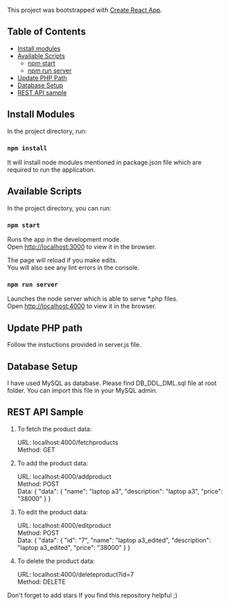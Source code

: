 This project was bootstrapped with [Create React App](https://github.com/facebookincubator/create-react-app).

## Table of Contents

- [Install modules](#install-modules)
- [Available Scripts](#available-scripts)
  - [npm start](#npm-start)
  - [npm run server](#npm-run-server)
- [Update PHP Path](#update-php-path)
- [Database Setup](#database-setup)
- [REST API sample](#rest-api-sample)

## Install Modules

In the project directory, run: 

### `npm install`

It will install node modules mentioned in package.json file which are required to run the application.

## Available Scripts

In the project directory, you can run:

### `npm start`

Runs the app in the development mode.<br>
Open [http://localhost:3000](http://localhost:3000) to view it in the browser.

The page will reload if you make edits.<br>
You will also see any lint errors in the console.

### `npm run server`

Launches the node server which is able to serve *.php files.<br>
Open [http://localhost:4000](http://localhost:4000) to view it in the browser.

## Update PHP path

Follow the instuctions provided in server.js file.

## Database Setup

I have used MySQL as database. Please find DB_DDL_DML.sql file at root folder. You can import this file in your MySQL admin.

## REST API Sample

  1. To fetch the product data:
     
     URL: localhost:4000/fetchproducts<br>
     Method: GET

  2. To add the product data:

     URL: localhost:4000/addproduct<br>
     Method: POST<br>
     Data:
      {
        "data": {
          "name": "laptop a3",
          "description": "laptop a3",
          "price": "38000"
        }
      }

  3. To edit the product data:

     URL: localhost:4000/editproduct<br>
     Method: POST<br>
     Data:
          {
            "data": {
              "id": "7",
              "name": "laptop a3_edited",
              "description": "laptop a3_edited",
              "price": "38000"
            }
          }

  4. To delete the product data:

     URL: localhost:4000/deleteproduct?id=7<br>
     Method: DELETE

Don't forget to add stars If you find this repository helpful ;)